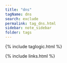 ```yaml
---
title: "dns"
tagName: dns 
search: exclude
permalink: tag_dns.html
sidebar: note_sidebar
folder: tags
---
```

{% include taglogic.html %}

{% include links.html %}
